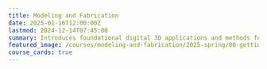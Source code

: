 ```yaml
---
title: Modeling and Fabrication
date: 2025-01-16T12:00:00Z
lastmod: 2024-12-14T07:45:00
summary: Introduces foundational digital 3D applications and methods focusing on 3D output including digital options and physical options.
featured_image: /courses/modeling-and-fabrication/2025-spring/00-getting-started/2025-modeling-and-fabrication-course-image.jpg
course_cards: true
---
```

